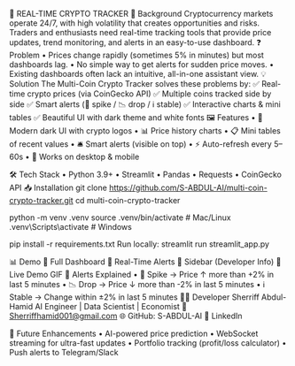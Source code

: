 🚀 REAL-TIME CRYPTO TRACKER
📌 Background
Cryptocurrency markets operate 24/7, with high volatility that creates opportunities and risks.
Traders and enthusiasts need real-time tracking tools that provide price updates, trend monitoring, and alerts in an easy-to-use dashboard.
❓ Problem
•	Prices change rapidly (sometimes 5% in minutes) but most dashboards lag.
•	No simple way to get alerts for sudden price moves.
•	Existing dashboards often lack an intuitive, all-in-one assistant view.
💡 Solution
The Multi-Coin Crypto Tracker solves these problems by:
✅ Real-time crypto prices (via CoinGecko API)
✅ Multiple coins tracked side by side
✅ Smart alerts (🚀 spike / 📉 drop / ℹ️ stable)
✅ Interactive charts & mini tables
✅ Beautiful UI with dark theme and white fonts
🖼️ Features
•	🎨 Modern dark UI with crypto logos
•	📊 Price history charts
•	📋 Mini tables of recent values
•	🛎️ Smart alerts (visible on top)
•	⚡ Auto-refresh every 5–60s
•	📱 Works on desktop & mobile


🛠️ Tech Stack
•	Python 3.9+
•	Streamlit
•	Pandas
•	Requests
•	CoinGecko API
📥 Installation
git clone https://github.com/S-ABDUL-AI/multi-coin-crypto-tracker.git
cd multi-coin-crypto-tracker

python -m venv .venv
source .venv/bin/activate   # Mac/Linux
.venv\Scripts\activate      # Windows

pip install -r requirements.txt
Run locally:
streamlit run streamlit_app.py

📊 Demo
🔹 Full Dashboard
🔹 Real-Time Alerts
🔹 Sidebar (Developer Info)
🔹 Live Demo GIF
🔔 Alerts Explained
•	🚀 Spike → Price ↑ more than +2% in last 5 minutes
•	📉 Drop → Price ↓ more than -2% in last 5 minutes
•	ℹ️ Stable → Change within ±2% in last 5 minutes
👨‍💻 Developer
 Sherriff Abdul-Hamid
AI Engineer | Data Scientist | Economist
📧 Sherriffhamid001@gmail.com
🌐 GitHub: S-ABDUL-AI
🔗 LinkedIn

📌 Future Enhancements
•	AI-powered price prediction
•	WebSocket streaming for ultra-fast updates
•	Portfolio tracking (profit/loss calculator)
•	Push alerts to Telegram/Slack


